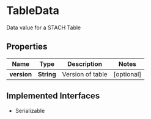 

# TableData

Data value for a STACH Table

## Properties

Name | Type | Description | Notes
------------ | ------------- | ------------- | -------------
**version** | **String** | Version of table |  [optional]


## Implemented Interfaces

* Serializable


